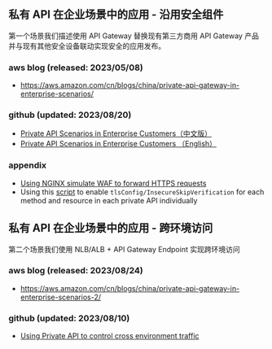 
## 私有 API 在企业场景中的应用 - 沿用安全组件

第一个场景我们描述使用 API Gateway 替换现有第三方商用 API Gateway 产品并与现有其他安全设备联动实现安全的应用发布。

### aws blog (released: 2023/05/08)
- https://aws.amazon.com/cn/blogs/china/private-api-gateway-in-enterprise-scenarios/

### github (updated: 2023/08/20)
- [Private API Scenarios in Enterprise Customers（中文版）](TC-private-apigw-dataflow.md)
- [Private API Scenarios in Enterprise Customers （English）](TC-private-apigw-dataflow-en.md)

### appendix
- [Using NGINX simulate WAF to forward HTTPS requests](fake-waf-on-ec2-forwarding-https.md)
- Using this [script](enable-tls-insecure-skip-verification-api-resource-method.md) to enable `tlsConfig/InsecureSkipVerification` for each method and resource in each private API individually


## 私有 API 在企业场景中的应用 - 跨环境访问

第二个场景我们使用 NLB/ALB + API Gateway Endpoint 实现跨环境访问

### aws blog (released: 2023/08/24)
- https://aws.amazon.com/cn/blogs/china/private-api-gateway-in-enterprise-scenarios-2/

### github (updated: 2023/08/10)
- [Using Private API to control cross environment traffic ](TC-private-api-cross-environment-traffic.md)


